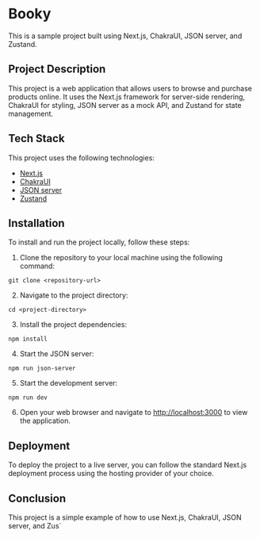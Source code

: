# Booky

This is a sample project built using Next.js, ChakraUI, JSON server, and Zustand.

## Project Description

This project is a web application that allows users to browse and purchase products online. It uses the Next.js framework for server-side rendering, ChakraUI for styling, JSON server as a mock API, and Zustand for state management.

## Tech Stack

This project uses the following technologies:

- [Next.js](https://nextjs.org/)
- [ChakraUI](https://chakra-ui.com/)
- [JSON server](https://github.com/typicode/json-server)
- [Zustand](https://github.com/pmndrs/zustand)

## Installation

To install and run the project locally, follow these steps:

1. Clone the repository to your local machine using the following command:

`git clone <repository-url>`

2. Navigate to the project directory:

`cd <project-directory>`

3. Install the project dependencies:

`npm install`

4. Start the JSON server:

`npm run json-server`

5. Start the development server:

`npm run dev`

6. Open your web browser and navigate to [http://localhost:3000](http://localhost:3000) to view the application.

## Deployment

To deploy the project to a live server, you can follow the standard Next.js deployment process using the hosting provider of your choice.

## Conclusion

This project is a simple example of how to use Next.js, ChakraUI, JSON server, and Zus`

